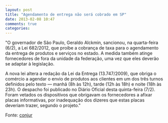 ```yaml
---
layout: post
title: "Agendamento de entrega não será cobrado em SP"
date: 2013-02-08 10:47
comments: true
categories: 
---
```

"O governador de São Paulo, Geraldo Alckmin, sancionou, na quarta-feira (6/2), a Lei 682/2012, que proíbe a cobrança de taxa para o agendamento da entrega de produtos e serviços no estado. A medida também atinge fornecedores de fora da unidade da federação, uma vez que eles deverão se adaptar à legislação.

A nova lei altera a redação da Lei da Entrega (13.747/2009), que obriga o comércio a agendar o envio de produtos aos clientes em um dos três turnos definidos pelo texto — manhã (8h às 12h), tarde (12h às 18h) e noite (18h às 23h). O despacho foi publicado no Diário Oficial desta quinta-feira (7/2). Foram vetados os dispositivos que obrigavam os fornecedores a afixar placas informativas, por inadequação dos dizeres que estas placas deveriam trazer, segundo o projeto."

Fonte: [conjur](http://www.conjur.com.br/2013-fev-07/alckmin-aprova-lei-proibe-cobranca-agendamento-entrega)